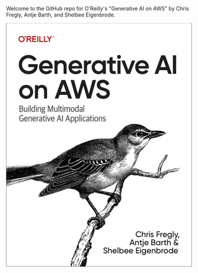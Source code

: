 Welcome to the GitHub repo for O'Reilly's "Generative AI on AWS" by Chris Fregly, Antje Barth, and Shelbee Eigenbrode.

[![](../img/gaia_book_cover.png)](https://www.amazon.com/Generative-AI-AWS-Multimodal-Applications/dp/1098159225/)